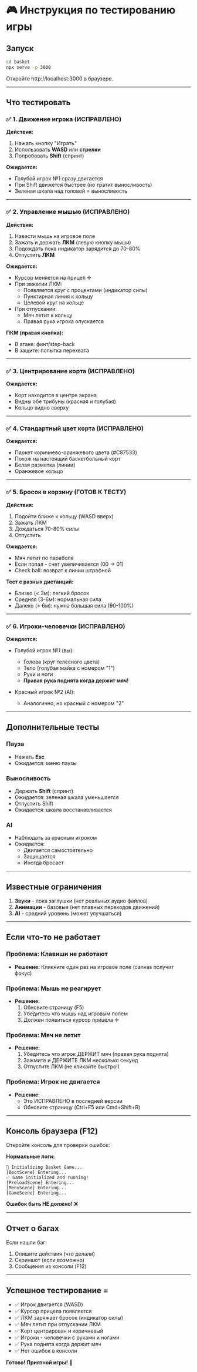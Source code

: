 # 🎮 Инструкция по тестированию игры

## Запуск

```bash
cd basket
npx serve -p 3000
```

Откройте http://localhost:3000 в браузере.

---

## Что тестировать

### ✅ 1. Движение игрока (ИСПРАВЛЕНО)

**Действия:**
1. Нажать кнопку "Играть"
2. Использовать **WASD** или **стрелки**
3. Попробовать **Shift** (спринт)

**Ожидается:**
- Голубой игрок №1 сразу двигается
- При Shift движется быстрее (но тратит выносливость)
- Зеленая шкала над головой = выносливость

---

### ✅ 2. Управление мышью (ИСПРАВЛЕНО)

**Действия:**
1. Навести мышь на игровое поле
2. Зажать и держать **ЛКМ** (левую кнопку мыши)
3. Подождать пока индикатор зарядится до 70-80%
4. Отпустить **ЛКМ**

**Ожидается:**
- Курсор меняется на прицел ✛
- При зажатии ЛКМ:
  - Появляется круг с процентами (индикатор силы)
  - Пунктирная линия к кольцу
  - Целевой круг на кольце
- При отпускании:
  - Мяч летит к кольцу
  - Правая рука игрока опускается

**ПКМ (правая кнопка):**
- В атаке: финт/step-back
- В защите: попытка перехвата

---

### ✅ 3. Центрирование корта (ИСПРАВЛЕНО)

**Ожидается:**
- Корт находится в центре экрана
- Видны обе трибуны (красная и голубая)
- Кольцо видно сверху

---

### ✅ 4. Стандартный цвет корта (ИСПРАВЛЕНО)

**Ожидается:**
- Паркет коричнево-оранжевого цвета (#C87533)
- Похож на настоящий баскетбольный корт
- Белая разметка (линии)
- Оранжевое кольцо

---

### ✅ 5. Бросок в корзину (ГОТОВ К ТЕСТУ)

**Действия:**
1. Подойти ближе к кольцу (WASD вверх)
2. Зажать ЛКМ
3. Дождаться 70-80% силы
4. Отпустить

**Ожидается:**
- Мяч летит по параболе
- Если попал - счет увеличивается (00 → 01)
- Check ball: возврат к линии штрафной

**Тест с разных дистанций:**
- Близко (< 3м): легкий бросок
- Средняя (3-6м): нормальная сила
- Далеко (> 6м): нужна большая сила (90-100%)

---

### ✅ 6. Игроки-человечки (ИСПРАВЛЕНО)

**Ожидается:**
- Голубой игрок №1 (вы):
  - Голова (круг телесного цвета)
  - Тело (голубая майка с номером "1")
  - Руки и ноги
  - **Правая рука поднята когда держит мяч!**
  
- Красный игрок №2 (AI):
  - Аналогично, но красный с номером "2"

---

## Дополнительные тесты

### Пауза
- Нажать **Esc**
- Ожидается: меню паузы

### Выносливость
- Держать **Shift** (спринт)
- Ожидается: зеленая шкала уменьшается
- Отпустить Shift
- Ожидается: шкала восстанавливается

### AI
- Наблюдать за красным игроком
- Ожидается:
  - Двигается самостоятельно
  - Защищается
  - Иногда бросает

---

## Известные ограничения

1. **Звуки** - пока заглушки (нет реальных аудио файлов)
2. **Анимации** - базовые (нет плавных переходов движений)
3. **AI** - средний уровень (может улучшаться)

---

## Если что-то не работает

### Проблема: Клавиши не работают
- **Решение:** Кликните один раз на игровое поле (canvas получит фокус)

### Проблема: Мышь не реагирует
- **Решение:** 
  1. Обновите страницу (F5)
  2. Убедитесь что мышь над игровым полем
  3. Должен появиться курсор прицела ✛

### Проблема: Мяч не летит
- **Решение:**
  1. Убедитесь что игрок ДЕРЖИТ мяч (правая рука поднята)
  2. Зажмите и ДЕРЖИТЕ ЛКМ несколько секунд
  3. Отпустите ЛКМ (не кликайте быстро!)

### Проблема: Игрок не двигается
- **Решение:** 
  - Это ИСПРАВЛЕНО в последней версии
  - Обновите страницу (Ctrl+F5 или Cmd+Shift+R)

---

## Консоль браузера (F12)

Откройте консоль для проверки ошибок:

**Нормальные логи:**
```
🏀 Initializing Basket Game...
[BootScene] Entering...
✅ Game initialized and running!
[PreloadScene] Entering...
[MenuScene] Entering...
[GameScene] Entering...
```

**Ошибок быть НЕ должно!** ❌

---

## Отчет о багах

Если нашли баг:
1. Опишите действия (что делали)
2. Скриншот (если возможно)
3. Сообщения из консоли (F12)

---

## Успешное тестирование = 

- ✅ Игрок двигается (WASD)
- ✅ Курсор прицела появляется
- ✅ ЛКМ заряжает бросок (индикатор силы)
- ✅ Мяч летит при отпускании ЛКМ
- ✅ Корт центрирован и коричневый
- ✅ Игроки - человечки с руками и ногами
- ✅ Рука поднята когда держит мяч
- ✅ Нет ошибок в консоли

**Готово! Приятной игры! 🏀**



